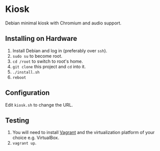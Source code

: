 # Kiosk

Debian minimal kiosk with Chromium and audio support.

## Installing on Hardware

1. Install Debian and log in (preferably over `ssh`).
1. `sudo su` to become root.
1. `cd /root` to switch to root's home.
1. `git clone` this project and `cd` into it.
1. `./install.sh`
1. `reboot`

## Configuration

Edit `kiosk.sh` to change the URL.

## Testing

1. You will need to install [Vagrant](https://www.vagrantup.com) and the virtualization platform of your choice e.g. VirtualBox.
1. `vagrant up`.